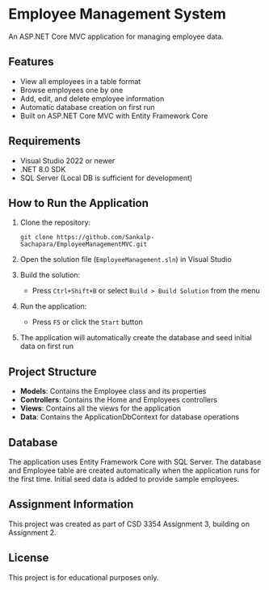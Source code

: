 # Employee Management System

An ASP.NET Core MVC application for managing employee data.

## Features

- View all employees in a table format
- Browse employees one by one
- Add, edit, and delete employee information
- Automatic database creation on first run
- Built on ASP.NET Core MVC with Entity Framework Core

## Requirements

- Visual Studio 2022 or newer
- .NET 8.0 SDK
- SQL Server (Local DB is sufficient for development)

## How to Run the Application

1. Clone the repository:
   ```
   git clone https://github.com/Sankalp-Sachapara/EmployeeManagementMVC.git
   ```

2. Open the solution file (`EmployeeManagement.sln`) in Visual Studio

3. Build the solution:
   - Press `Ctrl+Shift+B` or select `Build > Build Solution` from the menu

4. Run the application:
   - Press `F5` or click the `Start` button

5. The application will automatically create the database and seed initial data on first run

## Project Structure

- **Models**: Contains the Employee class and its properties
- **Controllers**: Contains the Home and Employees controllers
- **Views**: Contains all the views for the application
- **Data**: Contains the ApplicationDbContext for database operations

## Database

The application uses Entity Framework Core with SQL Server. The database and Employee table are created automatically when the application runs for the first time. Initial seed data is added to provide sample employees.

## Assignment Information

This project was created as part of CSD 3354 Assignment 3, building on Assignment 2.

## License

This project is for educational purposes only.
